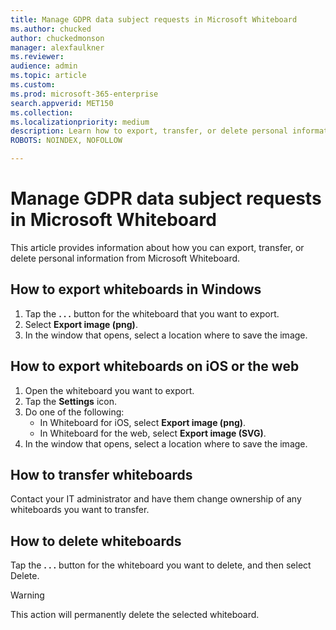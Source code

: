 ```yaml
---
title: Manage GDPR data subject requests in Microsoft Whiteboard
ms.author: chucked
author: chuckedmonson
manager: alexfaulkner
ms.reviewer: 
audience: admin
ms.topic: article
ms.custom: 
ms.prod: microsoft-365-enterprise
search.appverid: MET150
ms.collection: 
ms.localizationpriority: medium
description: Learn how to export, transfer, or delete personal information from Microsoft Whiteboard.
ROBOTS: NOINDEX, NOFOLLOW

---
```


# Manage GDPR data subject requests in Microsoft Whiteboard

This article provides information about how you can export, transfer, or delete personal information from Microsoft Whiteboard.

## How to export whiteboards in Windows 

1. Tap the **. . .** button for the whiteboard that you want to export.
1. Select **Export image (png)**.
1. In the window that opens, select a location where to save the image.

## How to export whiteboards on iOS or the web

1. Open the whiteboard you want to export.
1. Tap the **Settings** icon.
1. Do one of the following:
   - In Whiteboard for iOS, select **Export image (png)**.
   - In Whiteboard for the web, select **Export image (SVG)**.
1. In the window that opens, select a location where to save the image.

## How to transfer whiteboards

Contact your IT administrator and have them change ownership of any whiteboards you want to transfer.

## How to delete whiteboards 

Tap the **. . .** button for the whiteboard you want to delete, and then select Delete.

> [!WARNING]
> This action will permanently delete the selected whiteboard.